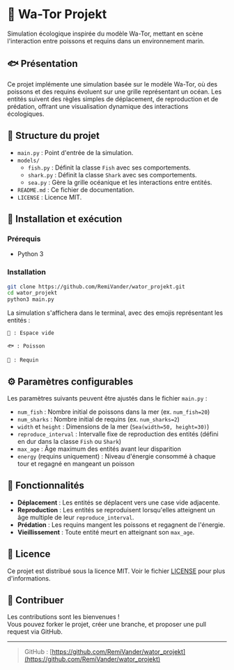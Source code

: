 # 🌊 Wa-Tor Projekt

Simulation écologique inspirée du modèle Wa-Tor, mettant en scène l'interaction entre poissons et requins dans un environnement marin.

## 🐟 Présentation

Ce projet implémente une simulation basée sur le modèle Wa-Tor, où des poissons et des requins évoluent sur une grille représentant un océan. Les entités suivent des règles simples de déplacement, de reproduction et de prédation, offrant une visualisation dynamique des interactions écologiques.

## 📁 Structure du projet

- `main.py` : Point d'entrée de la simulation.
- `models/`
  - `fish.py` : Définit la classe `Fish` avec ses comportements.
  - `shark.py` : Définit la classe `Shark` avec ses comportements.
  - `sea.py` : Gère la grille océanique et les interactions entre entités.
- `README.md` : Ce fichier de documentation.
- `LICENSE` : Licence MIT.

## 🚀 Installation et exécution

### Prérequis

- Python 3

### Installation

```bash
git clone https://github.com/RemiVander/wator_projekt.git
cd wator_projekt
python3 main.py
```


La simulation s'affichera dans le terminal, avec des emojis représentant les entités :

    🌊 : Espace vide

    🐟 : Poisson

    🦈 : Requin


## ⚙️ Paramètres configurables

Les paramètres suivants peuvent être ajustés dans le fichier `main.py` :

- `num_fish` : Nombre initial de poissons dans la mer (ex. `num_fish=20`)
- `num_sharks` : Nombre initial de requins (ex. `num_sharks=2`)
- `width` et `height` : Dimensions de la mer (`Sea(width=50, height=30)`)
- `reproduce_interval` : Intervalle fixe de reproduction des entités (défini en dur dans la classe `Fish` ou `Shark`)
- `max_age` : Âge maximum des entités avant leur disparition
- `energy` (requins uniquement) : Niveau d'énergie consommé à chaque tour et regagné en mangeant un poisson


## 🧠 Fonctionnalités

- **Déplacement** : Les entités se déplacent vers une case vide adjacente.
- **Reproduction** : Les entités se reproduisent lorsqu'elles atteignent un âge multiple de leur `reproduce_interval`.
- **Prédation** : Les requins mangent les poissons et regagnent de l'énergie.
- **Vieillissement** : Toute entité meurt en atteignant son `max_age`.


## 📜 Licence

Ce projet est distribué sous la licence MIT. Voir le fichier [LICENSE](LICENSE) pour plus d'informations.


## 🤝 Contribuer

Les contributions sont les bienvenues !  
Vous pouvez forker le projet, créer une branche, et proposer une pull request via GitHub.

---

> GitHub : [https://github.com/RemiVander/wator_projekt](https://github.com/RemiVander/wator_projekt)
